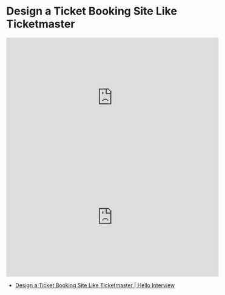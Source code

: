 # Design a Ticket Booking Site Like Ticketmaster

<iframe width="560" height="315" src="https://www.youtube.com/embed/fhdPyoO6aXI?si=CQbojBjB_vPz0Qj8" title="YouTube video player" frameborder="0" allow="accelerometer; autoplay; clipboard-write; encrypted-media; gyroscope; picture-in-picture; web-share" referrerpolicy="strict-origin-when-cross-origin" allowfullscreen></iframe>

<iframe width="560" height="315" src="https://www.youtube.com/embed/dUSVIAGxlUw?si=I4RFnSL7WJxpuMBQ" title="YouTube video player" frameborder="0" allow="accelerometer; autoplay; clipboard-write; encrypted-media; gyroscope; picture-in-picture; web-share" referrerpolicy="strict-origin-when-cross-origin" allowfullscreen></iframe>



- [Design a Ticket Booking Site Like Ticketmaster | Hello Interview](https://www.hellointerview.com/learn/system-design/problem-breakdowns/ticketmaster)